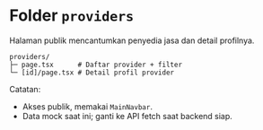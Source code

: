 # Folder `providers`

Halaman publik mencantumkan penyedia jasa dan detail profilnya.

```
providers/
├─ page.tsx      # Daftar provider + filter
└─ [id]/page.tsx # Detail profil provider
```

Catatan:
* Akses publik, memakai `MainNavbar`.
* Data mock saat ini; ganti ke API fetch saat backend siap.
